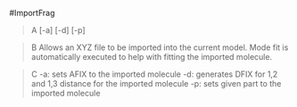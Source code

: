 #ImportFrag

>A [-a] [-d] [-p]

>B Allows an XYZ file to be imported into the current model. Mode fit is automatically executed to help with fitting the imported molecule.

>C -a: sets AFIX to the imported molecule
-d: generates DFIX for 1,2 and 1,3 distance for the imported molecule
-p: sets given part to the imported molecule
